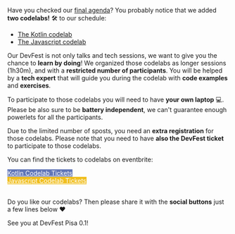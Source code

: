 Have you checked our [final agenda](/schedule)? You probably notice that we added **two codelabs!** 🛠 to our schedule:

*  [The Kotlin codelab](http://localhost:3000/schedule/day1?sessionId=161)
*  [The Javascript codelab](http://localhost:3000/schedule/day1?sessionId=165)

Our DevFest is not only talks and tech sessions, we want to give you the chance to **learn by doing**! We organized those codelabs as longer sessions (1h30m), and with a **restricted number of participants**. You will be helped by a **tech expert** that will guide you during the codelab with **code examples** and **exercises**.

To participate to those codelabs you will need to have **your own laptop** 💻. Please be also sure to be **battery independent**, we can't guarantee enough powerlets for all the participants.

Due to the limited number of sposts, you need an **extra registration** for those codelabs. Please note that you need to have **also the DevFest ticket** to participate to those codelabs.

You can find the tickets to codelabs on eventbrite:

<div class="text-center">
<a href="http://bit.ly/dfpi17-codelab" target="_blank" class="style-scope header-content" style="color: white; ">
  <paper-button class="style-scope header-content x-scope paper-button-0" raised="" role="button" tabindex="0" animated="" aria-disabled="false" elevation="1" style="color: white; background: #6176B7;">Kotlin Codelab Tickets</paper-button>
</a>
</div>

<div class="text-center">
<a href="http://bit.ly/dfpi17-jscodelab" target="_blank" class="style-scope header-content" style="color: white; ">
  <paper-button class="style-scope header-content x-scope paper-button-0" raised="" role="button" tabindex="0" animated="" aria-disabled="false" elevation="1" style="color: white; background: #f0bf20;">Javascript Codelab Tickets</paper-button>
</a>
</div>
<br/>

Do you like our codelabs? Then please share it with the **social buttons** just a few lines below ❤️

See you at DevFest Pisa 0.1!